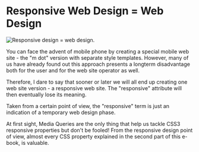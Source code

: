 Responsive Web Design = Web Design
==================================

![Responsive design = web design.](images/prokop-webdesign.jpg)

You can face the advent of mobile phone by creating a special mobile web site -
the "m dot" version with separate style templates. However, many of us have
already found out this approach presents a longterm disadvantage both for the
user and for the web site operator as well.

Therefore, I dare to say that sooner or later we will all end up creating one
web site version - a responsive web site. The "responsive" attribute will then
eventually lose its meaning.

Taken from a certain point of view, the "responsive" term is just an indication
of a temporary web design phase.

At first sight, Media Queries are the only thing that help us tackle CSS3
responsive properties but don't be fooled! From the responsive design point of
view, almost every CSS property explained in the second part of this e-book, is
valuable.
